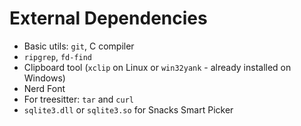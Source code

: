 # External Dependencies

- Basic utils: `git`, C compiler
- `ripgrep`, `fd-find`
- Clipboard tool (`xclip` on Linux or `win32yank` - already installed on Windows)
- Nerd Font
- For treesitter: `tar` and `curl`
- `sqlite3.dll` or `sqlite3.so` for Snacks Smart Picker
